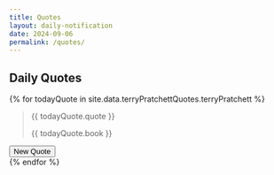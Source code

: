 ```yaml
---
title: Quotes
layout: daily-notification
date: 2024-09-06
permalink: /quotes/
---
```


## Daily Quotes
<!-- markdownlint-capture -->
<!-- markdownlint-disable -->
{% for todayQuote in site.data.terryPratchettQuotes.terryPratchett %}
  <blockquote class="blockquote random-quote-container">
    <p class="mb-0" id="quote-text" >{{ todayQuote.quote }}</p>
    <footer class="book-footer" id="book-text">{{ todayQuote.book }}</footer>
  </blockquote>
  <div class="next-quote-button-container">
    <button class="btn btn-primary top-0 start-0" id="quote-btn" type="button" aria-label="New Quote">New Quote</button>
  </div>
{% endfor %}
<!-- markdownlint-restore -->